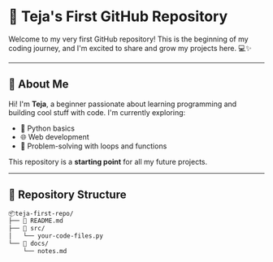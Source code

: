 # 🚀 Teja's First GitHub Repository

Welcome to my very first GitHub repository! This is the beginning of my coding journey, and I'm excited to share and grow my projects here. 💻✨

---

## 📌 About Me

Hi! I'm **Teja**, a beginner passionate about learning programming and building cool stuff with code. I'm currently exploring:

- 🐍 Python basics
- 🌐 Web development
- 🔁 Problem-solving with loops and functions

This repository is a **starting point** for all my future projects.

---

## 📁 Repository Structure

```bash
📦teja-first-repo/
├── 📄 README.md
├── 📁 src/
│   └── your-code-files.py
└── 📁 docs/
    └── notes.md
